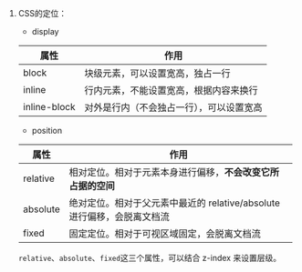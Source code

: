 1. CSS的定位：

   - display

   | 属性         | 作用                                     |
   | ------------ | ---------------------------------------- |
   | block        | 块级元素，可以设置宽高，独占一行         |
   | inline       | 行内元素，不能设置宽高，根据内容来换行   |
   | inline-block | 对外是行内（不会独占一行），可以设置宽高 |

   - position

   | 属性     | 作用                                                         |
   | -------- | ------------------------------------------------------------ |
   | relative | 相对定位。相对于元素本身进行偏移，**不会改变它所占据的空间** |
   | absolute | 绝对定位。相对于父元素中最近的 relative/absolute 进行偏移，会脱离文档流 |
   | fixed    | 固定定位。相对于可视区域固定，会脱离文档流                   |

   `relative`、`absolute`、`fixed`这三个属性，可以结合 z-index 来设置层级。

